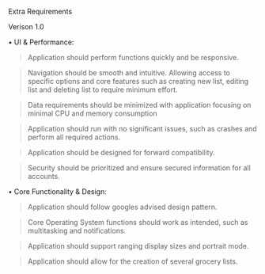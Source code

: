 Extra Requirements

Verison 1.0

• UI & Performance:

> Application should perform functions quickly and be responsive.

> Navigation should be smooth and intuitive. Allowing access to specific options and core 
  features such as creating new list, editing list and deleting list to require minimum effort.

> Data requirements should be minimized with application focusing on minimal CPU and memory consumption

> Application should run with no significant issues, such as crashes and perform all required actions.

> Application should be designed for forward compatibility.

> Security should be prioritized and ensure secured information for all accounts.

• Core Functionality & Design:

> Application should follow googles advised design pattern.

> Core Operating System functions should work as intended, such as multitasking and notifications.

> Application should support ranging display sizes and portrait mode.

> Application should allow for the creation of several grocery lists.